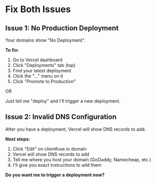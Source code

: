 # Fix Both Issues

## Issue 1: No Production Deployment
Your domains show "No Deployment". 

**To fix:**
1. Go to Vercel dashboard
2. Click "Deployments" tab (top)
3. Find your latest deployment
4. Click the "..." menu on it
5. Click "Promote to Production"

OR

Just tell me "deploy" and I'll trigger a new deployment.

## Issue 2: Invalid DNS Configuration
After you have a deployment, Vercel will show DNS records to add.

**Next steps:**
1. Click "Edit" on clientfuse.io domain
2. Vercel will show DNS records to add
3. Tell me where you host your domain (GoDaddy, Namecheap, etc.)
4. I'll give you exact instructions to add them

**Do you want me to trigger a deployment now?**

